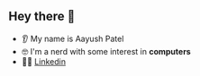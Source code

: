 ## Hey there 👋
- 👂 My name is Aayush Patel
- 🤓 I'm a nerd with some interest in **computers**
- 👨‍💻 <a href="https://www.linkedin.com/in/imaayushpatel/">Linkedin</a>
